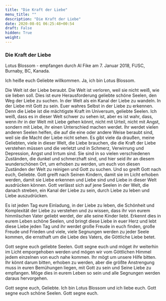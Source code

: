 ```yaml
---
title: "Die Kraft der Liebe"
menu_title: ""
description: "Die Kraft der Liebe"
date: 2020-08-01 06:25:48+00:54
draft: False
hidden: True
weight:
---
```

### Die Kraft der Liebe

Lotus Blossom - empfangen durch Al Fike am 7. Januar 2018, FUSC, Burnaby, BC, Kanada.

Ich heiße euch Geliebte willkommen. Ja, ich bin Lotus Blossom.

Die Welt ist der Liebe beraubt. Die Welt ist verloren, weil sie nicht weiß, wie sie lieben soll. Dies ist eure Herausforderung geliebte schöne Seelen, den Weg der Liebe zu suchen. In der Welt als ein Kanal der Liebe zu wandeln. In der Liebe mit Gott zu sein. Euer wahres Selbst in der Liebe zu erkennen. Denn die Liebe ist die mächtigste Kraft im Universum, geliebte Seelen. Ich weiß, dass es in dieser Welt schwer zu sehen ist, aber es ist wahr, dass, wenn ihr in der Welt mit Liebe gehen könnt, nicht mit Urteil, nicht mit Angst, sondern mit Liebe, ihr einen Unterschied machen werdet. Ihr werdet vielen anderen Seelen helfen, die auf die eine oder andere Weise beraubt sind, weil sie die Macht der Liebe nicht sehen. Es gibt viele da draußen, meine Geliebten, viele in dieser Welt, die Liebe brauchen, die die Kraft der Liebe verstehen müssen und die verletzt und in Schmerz, Verwirrung und Depression, Angst und Irrtum sind. Sie sind in so vielen verschiedenen Zuständen, die dunkel und schmerzhaft sind, und hier seid ihr an diesem wunderschönen Ort, um erhoben zu werden, um euch von diesen Zuständen der Welt zu reinigen und Gott zu suchen. Und so greift Gott nach euch, Geliebte. Gott greift nach Seinen Kindern, damit sie im Licht erhoben werden, damit sie Liebe erkennen und Liebe sind und Liebe in dieser Welt ausdrücken können. Gott verlässt sich auf jene Seelen in der Welt, die danach streben, ein Kanal der Liebe zu sein, durch Liebe zu leben und Liebe auszudrücken.

Es ist jeden Tag eure Einladung, in der Liebe zu leben, die Schönheit und Komplexität der Liebe zu verstehen und zu wissen, dass ihr von eurem himmlischen Vater geliebt werdet, der alle seine Kinder liebt. Erkennt dies in eurem Leben schöne Seelen, und bringt diese Liebe in euer Herz und lebt diese Liebe jeden Tag und ihr werdet große Freude in euch finden, große Freude und Frieden und viele, viele Segnungen werden zu jeder Seele kommen, die ernsthaft um die Liebe des Vaters, die Göttliche Liebe betet.

Gott segne euch geliebte Seelen. Gott segne euch und möget ihr weiterhin im Licht emporgehoben werden und mögen wir vom Göttlichen Himmel jedem einzelnen von euch nahe kommen. Ihr mögt um unsere Hilfe bitten. Ihr könnt darum bitten, erhoben zu werden, aber die größte Anstrengung muss in euren Bemühungen liegen, mit Gott zu sein und Seine Liebe zu empfangen. Möge dies in eurem Leben so sein und alle Segnungen werden daraus hervorgehen.

Gott segne euch, Geliebte. Ich bin Lotus Blossom und ich liebe euch. Gott segne euch schöne Seelen. Gott segne euch.

